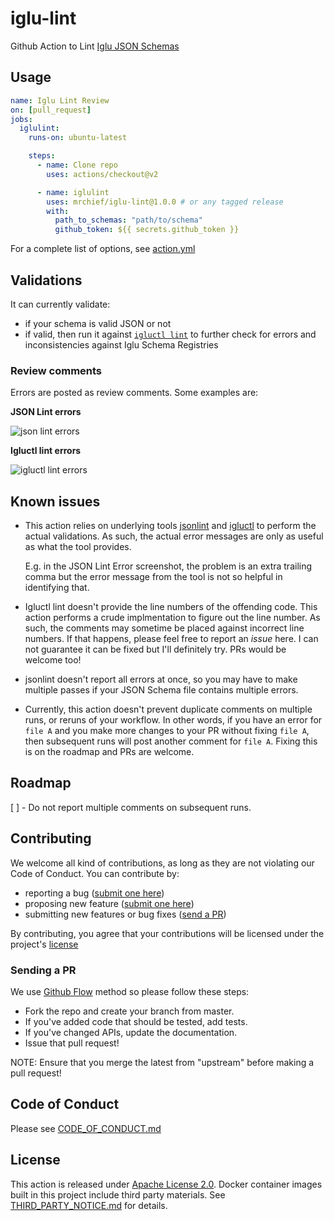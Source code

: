 # iglu-lint

Github Action to Lint [Iglu JSON Schemas](https://github.com/snowplow/iglu/wiki/Self-describing-JSON-Schemas)

## Usage

```yml
name: Iglu Lint Review
on: [pull_request]
jobs:
  iglulint:
    runs-on: ubuntu-latest

    steps:
      - name: Clone repo
        uses: actions/checkout@v2

      - name: iglulint
        uses: mrchief/iglu-lint@1.0.0 # or any tagged release
        with:
          path_to_schemas: "path/to/schema"
          github_token: ${{ secrets.github_token }}
```

For a complete list of options, see [action.yml](./action.yml)

## Validations

It can currently validate:

- if your schema is valid JSON or not
- if valid, then run it against [`igluctl lint`](https://docs.snowplowanalytics.com/docs/open-source/iglu/#lint-1) to further check for errors and inconsistencies against Iglu Schema Registries

### Review comments

Errors are posted as review comments. Some examples are:

**JSON Lint errors**

![json lint errors](https://user-images.githubusercontent.com/781818/77257804-eeec4f80-6c4c-11ea-9284-16bbc1afc83e.png)

**Igluctl lint errors**

![igluctl lint errors](https://user-images.githubusercontent.com/781818/77257750-a339a600-6c4c-11ea-846f-980e8908f0d9.png)

## Known issues

- This action relies on underlying tools [jsonlint](https://github.com/zaach/jsonlint) and [igluctl](https://docs.snowplowanalytics.com/docs/open-source/iglu/#igluctl) to perform the actual validations. As such, the actual error messages are only as useful as what the tool provides.

  E.g. in the JSON Lint Error screenshot, the problem is an extra trailing comma but the error message from the tool is not so helpful in identifying that.

- Igluctl lint doesn't provide the line numbers of the offending code. This action performs a crude implmentation to figure out the line number. As such, the comments may sometime be placed against incorrect line numbers. If that happens, please feel free to report an _issue_ here. I can not guarantee it can be fixed but I'll definitely try. PRs would be welcome too!

- jsonlint doesn't report all errors at once, so you may have to make multiple passes if your JSON Schema file contains multiple errors.

- Currently, this action doesn't prevent duplicate comments on multiple runs, or reruns of your workflow. In other words, if you have an error for `file A` and you make more changes to your PR without fixing `file A`, then subsequent runs will post another comment for `file A`. Fixing this is on the roadmap and PRs are welcome.

## Roadmap

[ ] - Do not report multiple comments on subsequent runs.

## Contributing

We welcome all kind of contributions, as long as they are not violating our Code of Conduct. You can contribute by:

- reporting a bug ([submit one here](https://github.com/mrchief/aws-creds-okta/issues))
- proposing new feature ([submit one here](https://github.com/mrchief/aws-creds-okta/issues))
- submitting new features or bug fixes ([send a PR](#sending-a-pr))

By contributing, you agree that your contributions will be licensed under the project's [license](#license)

### Sending a PR

We use [Github Flow](https://guides.github.com/introduction/flow/index.html) method so please follow these steps:

- Fork the repo and create your branch from master.
- If you've added code that should be tested, add tests.
- If you've changed APIs, update the documentation.
- Issue that pull request!

NOTE: Ensure that you merge the latest from "upstream" before making a pull request!

## Code of Conduct

Please see [CODE_OF_CONDUCT.md](CODE_OF_CONDUCT.md)

## License

This action is released under [Apache License 2.0](http://www.apache.org/licenses/LICENSE-2.0). Docker container images built in this project include third party materials. See [THIRD_PARTY_NOTICE.md](THIRD_PARTY_NOTICE.md) for details.
